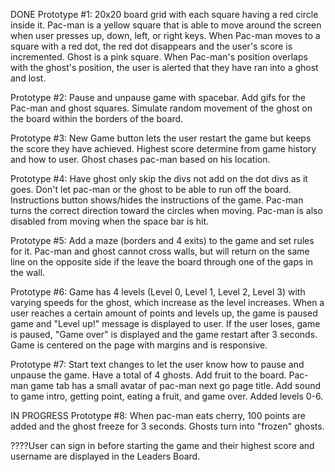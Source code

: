 DONE
Prototype #1: 20x20 board grid with each square having a red circle inside it. Pac-man is a yellow square that is able to move around the screen when user presses up, down, left, or right keys. When Pac-man moves to a square with a red dot, the red dot disappears and the user's score is incremented. Ghost is a pink square. When Pac-man's position overlaps with the ghost's position, the user is alerted that they have ran into a ghost and lost.

Prototype #2: Pause and unpause game with spacebar. Add gifs for the Pac-man and ghost squares. Simulate random movement of the ghost on the board within the borders of the board.

Prototype #3: New Game button lets the user restart the game but keeps the score they have achieved. Highest score determine from game history and how to user. Ghost chases pac-man based on his location.

Prototype #4: Have ghost only skip the divs not add on the dot divs as it goes. Don't let pac-man or the ghost to be able to run off the board. Instructions button shows/hides the instructions of the game. Pac-man turns the correct direction toward the circles when moving. Pac-man is also disabled from moving when the space bar is hit.

Prototype #5: Add a maze (borders and 4 exits) to the game and set rules for it. Pac-man and ghost cannot cross walls, but will return on the same line on the opposite side if the leave the board through one of the gaps in the wall.


Prototype #6: Game has 4 levels (Level 0, Level 1, Level 2, Level 3) with varying speeds for the ghost, which increase as the level increases. When a user reaches a certain amount of points and levels up, the game is paused game and "Level up!" message is displayed to user. If the user loses, game is paused, "Game over" is displayed and the game restart after 3 seconds. Game is centered on the page with margins and is responsive.

Prototype #7: Start text changes to let the user know how to pause and unpause the game. Have a total of 4 ghosts. Add fruit to the board. Pac-man game tab has a small avatar of pac-man next go page title. Add sound to game intro, getting point, eating a fruit, and game over. Added levels 0-6. 

IN PROGRESS
Prototype #8: When pac-man eats cherry, 100 points are added and the ghost freeze for 3 seconds. Ghosts turn into "frozen" ghosts.


????User can sign in before starting the game and their highest score and username are displayed in the Leaders Board.
